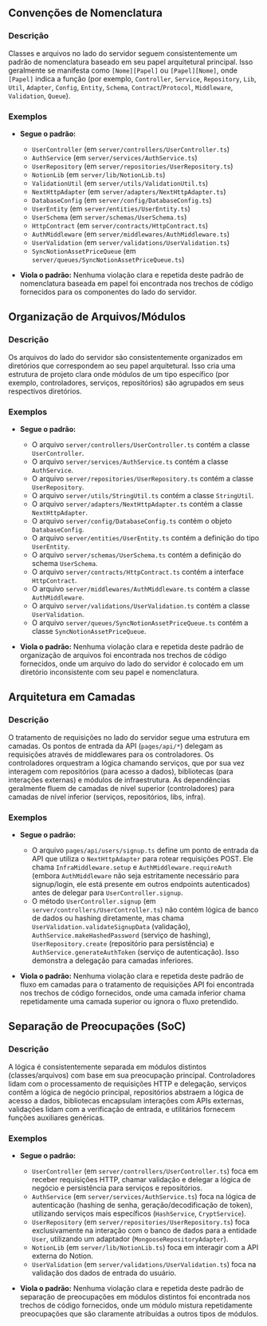 ## Convenções de Nomenclatura
### Descrição

Classes e arquivos no lado do servidor seguem consistentemente um padrão de nomenclatura baseado em seu papel arquitetural principal. Isso geralmente se manifesta como `[Nome][Papel]` ou `[Papel][Nome]`, onde `[Papel]` indica a função (por exemplo, `Controller`, `Service`, `Repository`, `Lib`, `Util`, `Adapter`, `Config`, `Entity`, `Schema`, `Contract`/`Protocol`, `Middleware`, `Validation`, `Queue`).

### Exemplos

*   **Segue o padrão:**
    *   `UserController` (em `server/controllers/UserController.ts`)
    *   `AuthService` (em `server/services/AuthService.ts`)
    *   `UserRepository` (em `server/repositories/UserRepository.ts`)
    *   `NotionLib` (em `server/lib/NotionLib.ts`)
    *   `ValidationUtil` (em `server/utils/ValidationUtil.ts`)
    *   `NextHttpAdapter` (em `server/adapters/NextHttpAdapter.ts`)
    *   `DatabaseConfig` (em `server/config/DatabaseConfig.ts`)
    *   `UserEntity` (em `server/entities/UserEntity.ts`)
    *   `UserSchema` (em `server/schemas/UserSchema.ts`)
    *   `HttpContract` (em `server/contracts/HttpContract.ts`)
    *   `AuthMiddleware` (em `server/middlewares/AuthMiddleware.ts`)
    *   `UserValidation` (em `server/validations/UserValidation.ts`)
    *   `SyncNotionAssetPriceQueue` (em `server/queues/SyncNotionAssetPriceQueue.ts`)

*   **Viola o padrão:** Nenhuma violação clara e repetida deste padrão de nomenclatura baseada em papel foi encontrada nos trechos de código fornecidos para os componentes do lado do servidor.

## Organização de Arquivos/Módulos
### Descrição

Os arquivos do lado do servidor são consistentemente organizados em diretórios que correspondem ao seu papel arquitetural. Isso cria uma estrutura de projeto clara onde módulos de um tipo específico (por exemplo, controladores, serviços, repositórios) são agrupados em seus respectivos diretórios.

### Exemplos

*   **Segue o padrão:**
    *   O arquivo `server/controllers/UserController.ts` contém a classe `UserController`.
    *   O arquivo `server/services/AuthService.ts` contém a classe `AuthService`.
    *   O arquivo `server/repositories/UserRepository.ts` contém a classe `UserRepository`.
    *   O arquivo `server/utils/StringUtil.ts` contém a classe `StringUtil`.
    *   O arquivo `server/adapters/NextHttpAdapter.ts` contém a classe `NextHttpAdapter`.
    *   O arquivo `server/config/DatabaseConfig.ts` contém o objeto `DatabaseConfig`.
    *   O arquivo `server/entities/UserEntity.ts` contém a definição do tipo `UserEntity`.
    *   O arquivo `server/schemas/UserSchema.ts` contém a definição do schema `UserSchema`.
    *   O arquivo `server/contracts/HttpContract.ts` contém a interface `HttpContract`.
    *   O arquivo `server/middlewares/AuthMiddleware.ts` contém a classe `AuthMiddleware`.
    *   O arquivo `server/validations/UserValidation.ts` contém a classe `UserValidation`.
    *   O arquivo `server/queues/SyncNotionAssetPriceQueue.ts` contém a classe `SyncNotionAssetPriceQueue`.

*   **Viola o padrão:** Nenhuma violação clara e repetida deste padrão de organização de arquivos foi encontrada nos trechos de código fornecidos, onde um arquivo do lado do servidor é colocado em um diretório inconsistente com seu papel e nomenclatura.

## Arquitetura em Camadas
### Descrição

O tratamento de requisições no lado do servidor segue uma estrutura em camadas. Os pontos de entrada da API (`pages/api/*`) delegam as requisições através de middlewares para os controladores. Os controladores orquestram a lógica chamando serviços, que por sua vez interagem com repositórios (para acesso a dados), bibliotecas (para interações externas) e módulos de infraestrutura. As dependências geralmente fluem de camadas de nível superior (controladores) para camadas de nível inferior (serviços, repositórios, libs, infra).

### Exemplos

*   **Segue o padrão:**
    *   O arquivo `pages/api/users/signup.ts` define um ponto de entrada da API que utiliza o `NextHttpAdapter` para rotear requisições POST. Ele chama `InfraMiddleware.setup` e `AuthMiddleware.requireAuth` (embora `AuthMiddleware` não seja estritamente necessário para signup/login, ele está presente em outros endpoints autenticados) antes de delegar para `UserController.signup`.
    *   O método `UserController.signup` (em `server/controllers/UserController.ts`) não contém lógica de banco de dados ou hashing diretamente, mas chama `UserValidation.validateSignupData` (validação), `AuthService.makeHashedPassword` (serviço de hashing), `UserRepository.create` (repositório para persistência) e `AuthService.generateAuthToken` (serviço de autenticação). Isso demonstra a delegação para camadas inferiores.

*   **Viola o padrão:** Nenhuma violação clara e repetida deste padrão de fluxo em camadas para o tratamento de requisições API foi encontrada nos trechos de código fornecidos, onde uma camada inferior chama repetidamente uma camada superior ou ignora o fluxo pretendido.

## Separação de Preocupações (SoC)
### Descrição

A lógica é consistentemente separada em módulos distintos (classes/arquivos) com base em sua preocupação principal. Controladores lidam com o processamento de requisições HTTP e delegação, serviços contêm a lógica de negócio principal, repositórios abstraem a lógica de acesso a dados, bibliotecas encapsulam interações com APIs externas, validações lidam com a verificação de entrada, e utilitários fornecem funções auxiliares genéricas.

### Exemplos

*   **Segue o padrão:**
    *   `UserController` (em `server/controllers/UserController.ts`) foca em receber requisições HTTP, chamar validação e delegar a lógica de negócio e persistência para serviços e repositórios.
    *   `AuthService` (em `server/services/AuthService.ts`) foca na lógica de autenticação (hashing de senha, geração/decodificação de token), utilizando serviços mais específicos (`HashService`, `CryptService`).
    *   `UserRepository` (em `server/repositories/UserRepository.ts`) foca exclusivamente na interação com o banco de dados para a entidade `User`, utilizando um adaptador (`MongooseRepositoryAdapter`).
    *   `NotionLib` (em `server/lib/NotionLib.ts`) foca em interagir com a API externa do Notion.
    *   `UserValidation` (em `server/validations/UserValidation.ts`) foca na validação dos dados de entrada do usuário.

*   **Viola o padrão:** Nenhuma violação clara e repetida deste padrão de separação de preocupações em módulos distintos foi encontrada nos trechos de código fornecidos, onde um módulo mistura repetidamente preocupações que são claramente atribuídas a outros tipos de módulos.
